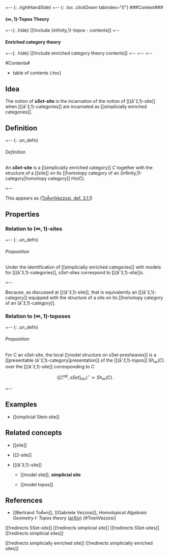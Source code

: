 
+-- {: .rightHandSide}
+-- {: .toc .clickDown tabindex="0"}
###Context###
#### $(\infty,1)$-Topos Theory
+--{: .hide}
[[!include (infinity,1)-topos - contents]]
=--
#### Enriched category theory
+--{: .hide}
[[!include enriched category theory contents]]
=--
=--
=--

#Contents#
* table of contents
{:toc}

## Idea 

The notion of **$sSet$-site** is the incarnation of the notion of [[(âˆž,1)-site]] when [[(âˆž,1)-categories]] are incarnated as [[simplicially enriched categories]].

## Definition

+-- {: .un_defn}
###### Definition

An **$sSet$-site** is a [[simplicially enriched category]] $C$ together with the structure of a [[site]] on its [[homotopy category of an (infinity,1)-category|homotopy category]] $Ho(C)$.

=--

This appears as ([ToÃ«nVezzosi, def. 3.1.1](#ToenVezzosi))


## Properties

### Relation to $(\infty,1)$-sites

+-- {: .un_defn}
###### Proposition

Under the identification of [[simplicially enriched categories]] with models for [[(âˆž,1)-categories]], $sSet$-sites correspond to [[(âˆž,1)-site]]s.

=--

Because, as discussed at [[(âˆž,1)-site]], that is equivalently an [[(âˆž,1)-category]] equipped with the structure of a site on its [[homotopy category of an (âˆž,1)-category]].

### Relation to $(\infty,1)$-toposes

+-- {: .un_defn}
###### Proposition

For $C$ an $sSet$-site, the local [[model structure on sSet-presheaves]] is a [[presentable (âˆž,1)-category|presentation]] of the [[(âˆž,1)-topos]] $Sh_\infty(C)$ over the [[(âˆž,1)-site]] corresponding to $C$

$$
 ([C^{op}, sSet]_{loc})^\circ \simeq Sh_\infty(C)
  \,.
$$

=--



## Examples

* [[simplicial Stein site]]


## Related concepts

* [[site]]

* [[2-site]]

* [[(âˆž,1)-site]]

  * [[model site]], **simplicial site**

  * [[model topos]]

## References

* [[Bertrand ToÃ«n]], [[Gabriele Vezzosi]],  _Homotopical Algebraic Geometry I: Topos theory_ ([arXiv](http://arxiv.org/abs/math/0207028))
{#ToenVezzosi}



[[!redirects SSet-site]]
[[!redirects simplicial site]]
[[!redirects SSet-sites]]
[[!redirects simplicial sites]]

[[!redirects simplicially enriched site]]
[[!redirects simplicially enriched sites]]
